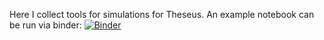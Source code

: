 Here I collect tools for simulations for Theseus. An example notebook can be run via binder:
[![Binder](https://mybinder.org/badge_logo.svg)](https://mybinder.org/v2/git/https%3A%2F%2Fgithub.com%2Fdoroshv%2Ftheseus/main?filepath=example.ipynb)
